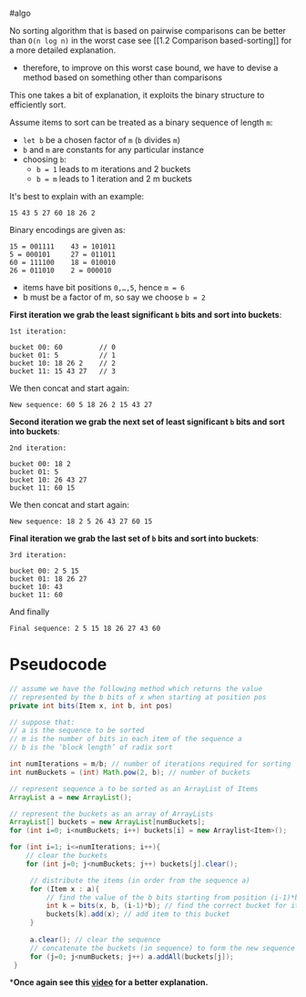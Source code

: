 #algo

No sorting algorithm that is based on pairwise comparisons can be better than `O(n log n)` in the worst case see [[1.2 Comparison based-sorting]] for a more detailed explanation.

- therefore, to improve on this worst case bound, we have to devise a method based on something other than comparisons

This one takes a bit of explanation, it exploits the binary structure to efficiently sort.

Assume items to sort can be treated as a binary sequence of length `m`:
- `let b` be a chosen factor of `m` (`b` divides `m`)
- `b` and `m` are constants for any particular instance
- choosing `b`:
	- `b = 1` leads to m iterations and 2 buckets 
	- `b = m` leads to 1 iteration and 2 m buckets

It's best to explain with an example:

```
15 43 5 27 60 18 26 2
```

Binary encodings are given as:

```
15 = 001111    43 = 101011 
5 = 000101     27 = 011011 
60 = 111100    18 = 010010 
26 = 011010    2 = 000010
```

- items have bit positions `0,…,5`, hence `m = 6`
- b must be a factor of m, so say we choose `b = 2`

**First iteration we grab the least significant `b` bits and sort into buckets**:

```
1st iteration:

bucket 00: 60         // 0
bucket 01: 5          // 1
bucket 10: 18 26 2    // 2
bucket 11: 15 43 27   // 3
```

We then concat and start again: 

```
New sequence: 60 5 18 26 2 15 43 27
```

**Second iteration we grab the next set of least significant `b` bits and sort into buckets**:

```
2nd iteration:

bucket 00: 18 2
bucket 01: 5
bucket 10: 26 43 27
bucket 11: 60 15
```

We then concat and start again: 

```
New sequence: 18 2 5 26 43 27 60 15
```

**Final iteration we grab the last set of `b` bits and sort into buckets**:

```
3rd iteration:

bucket 00: 2 5 15
bucket 01: 18 26 27
bucket 10: 43
bucket 11: 60
```

And finally

```
Final sequence: 2 5 15 18 26 27 43 60
```

# Pseudocode

```java
// assume we have the following method which returns the value 
// represented by the b bits of x when starting at position pos
private int bits(Item x, int b, int pos) 

// suppose that: 
// a is the sequence to be sorted 
// m is the number of bits in each item of the sequence a 
// b is the ‘block length’ of radix sort 

int numIterations = m/b; // number of iterations required for sorting 
int numBuckets = (int) Math.pow(2, b); // number of buckets 

// represent sequence a to be sorted as an ArrayList of Items 
ArrayList a = new ArrayList(); 

// represent the buckets as an array of ArrayLists 
ArrayList[] buckets = new ArrayList[numBuckets]; 
for (int i=0; i<numBuckets; i++) buckets[i] = new Arraylist<Item>();

for (int i=1; i<=numIterations; i++){
	// clear the buckets 
	for (int j=0; j<numBuckets; j++) buckets[j].clear();

	 // distribute the items (in order from the sequence a)
	 for (Item x : a){
		 // find the value of the b bits starting from position (i-1)*b in x
		 int k = bits(x, b, (i-1)*b); // find the correct bucket for item x
		 buckets[k].add(x); // add item to this bucket
	 }
	
	 a.clear(); // clear the sequence
	 // concatenate the buckets (in sequence) to form the new sequence
	 for (j=0; j<numBuckets; j++) a.addAll(buckets[j]);
 }
```

***Once again see this [video](https://www.youtube.com/watch?v=Nz1KZXbghj8) for a better explanation.**
